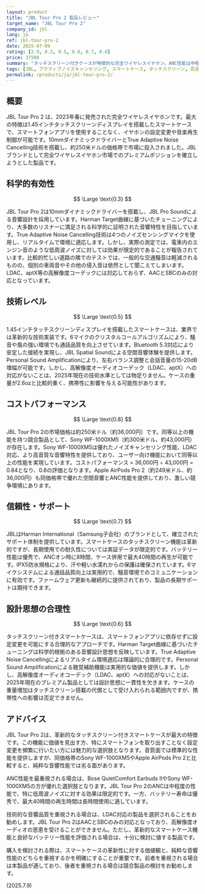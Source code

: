 ```yaml
---
layout: product
title: "JBL Tour Pro 2 製品レビュー"
target_name: "JBL Tour Pro 2"
company_id: jbl
lang: ja
ref: jbl-tour-pro-2
date: 2025-07-09
rating: [2.9, 0.3, 0.5, 0.8, 0.7, 0.6]
price: 37500
summary: "タッチスクリーン付きケースが特徴的な完全ワイヤレスイヤホン。ANC性能は中程度で、音質は標準的だが、革新的なケース機能により差別化を図っている。"
tags: [JBL, アクティブノイズキャンセリング, スマートケース, タッチスクリーン, 完全ワイヤレスイヤホン]
permalink: /products/ja/jbl-tour-pro-2/
---
```


## 概要

JBL Tour Pro 2 は、2023年春に発売された完全ワイヤレスイヤホンです。最大の特徴は1.45インチタッチスクリーンディスプレイを搭載したスマートケースで、スマートフォンアプリを使用することなく、イヤホンの設定変更や音楽再生制御が可能です。10mmダイナミックドライバーとTrue Adaptive Noise Cancelling技術を搭載し、約250米ドルの価格帯で市場に投入されました。JBLブランドとして完全ワイヤレスイヤホン市場でのプレミアムポジションを確立しようとした製品です。

## 科学的有効性

$$ \Large \text{0.3} $$

JBL Tour Pro 2は10mmダイナミックドライバーを搭載し、JBL Pro Soundによる音響設計を採用しています。Harman Target曲線に基づいたチューニングにより、大多数のリスナーに満足される科学的に証明された音響特性を目指しています。True Adaptive Noise Cancelling技術は4つのノイズセンシングマイクを使用し、リアルタイムで環境に適応します。しかし、実際の測定では、電車内のエンジン音のような低周波ノイズに対しては効果が限定的であることが報告されています。比較的忙しい道路の隣でのテストでは、一般的な交通騒音は軽減されるものの、個別の車両音やその他の侵入音は依然として聞こえてしまいます。LDAC、aptX等の高解像度コーデックには対応しておらず、AACとSBCのみの対応となっています。

## 技術レベル

$$ \Large \text{0.5} $$

1.45インチタッチスクリーンディスプレイを搭載したスマートケースは、業界では革新的な技術実装です。6マイクのクリスタルコールアルゴリズムにより、騒音や風の強い環境でも通話品質を向上させています。Bluetooth 5.3対応により安定した接続を実現し、JBL Spatial Soundによる空間音響体験を提供します。Personal Sound Amplificationにより、左右バランス調整と会話音量の15-20dB増幅が可能です。しかし、高解像度オーディオコーデック（LDAC、aptX）への対応がないことは、2025年現在の技術水準としては物足りません。ケースの重量が2.6ozと比較的重く、携帯性に影響を与える可能性があります。

## コストパフォーマンス

$$ \Large \text{0.8} $$

JBL Tour Pro 2の市場価格は約250米ドル（約36,000円）です。同等以上の機能を持つ競合製品として、Sony WF-1000XM5（約300米ドル、約43,000円）が存在します。Sony WF-1000XM5は優れたノイズキャンセリング性能、LDAC対応、より高音質な音響特性を提供しており、ユーザー向け機能において同等以上の性能を実現しています。コストパフォーマンス = 36,000円 ÷ 43,000円 = 0.84となり、0.8の評価となります。Apple AirPods Pro 2（約249米ドル、約36,000円）も同価格帯で優れた空間音響とANC性能を提供しており、激しい競争環境にあります。

## 信頼性・サポート

$$ \Large \text{0.7} $$

JBLはHarman International（Samsung子会社）のブランドとして、確立されたサポート体制を提供しています。スマートケースのタッチスクリーン機能は革新的ですが、長期使用での耐久性については実証データが限定的です。バッテリー性能は優秀で、ANCオン時に8時間、ケース併用で最大40時間の再生が可能です。IPX5防水規格により、汗や軽い水濡れからの保護は確保されています。6マイクシステムによる通話品質向上は実用的で、騒音環境でのコミュニケーションに有効です。ファームウェア更新も継続的に提供されており、製品の長期サポートは期待できます。

## 設計思想の合理性

$$ \Large \text{0.6} $$

タッチスクリーン付きスマートケースは、スマートフォンアプリに依存せずに設定変更を可能にする合理的なアプローチです。Harman Target曲線に基づいたチューニングは科学的根拠のある音響設計思想を反映しています。True Adaptive Noise Cancellingによるリアルタイム環境適応は理論的に合理的です。Personal Sound Amplificationによる聴覚補助機能は実用的な価値を提供します。しかし、高解像度オーディオコーデック（LDAC、aptX）への対応がないことは、2025年現在のプレミアム製品としては設計思想に一貫性を欠きます。ケースの重量増加はタッチスクリーン搭載の代償として受け入れられる範囲内ですが、携帯性への影響は否定できません。

## アドバイス

JBL Tour Pro 2は、革新的なタッチスクリーン付きスマートケースが最大の特徴です。この機能に価値を見出す方、特にスマートフォンを取り出すことなく設定変更を頻繁に行いたい方には魅力的な選択肢となります。音質面では標準的な性能を提供しますが、同価格帯のSony WF-1000XM5やApple AirPods Pro 2と比較すると、純粋な音響性能では劣る面があります。

ANC性能を最重視される場合は、Bose QuietComfort Earbuds IIやSony WF-1000XM5の方が優れた選択肢となります。JBL Tour Pro 2のANCは中程度の性能で、特に低周波ノイズに対する効果は限定的です。一方、バッテリー寿命は優秀で、最大40時間の再生時間は長時間使用に適しています。

技術的な音響品質を重視される場合は、LDAC対応の製品を選択されることをお勧めします。JBL Tour Pro 2はAACとSBCのみの対応となっており、高解像度オーディオの恩恵を受けることができません。ただし、革新的なスマートケース機能と良好なバッテリー性能を評価される場合は、十分に検討に値する製品です。

購入を検討される際は、スマートケースの革新性に対する価値観と、純粋な音響性能のどちらを重視するかを明確にすることが重要です。前者を重視される場合は本製品が適しており、後者を重視される場合は競合製品の検討をお勧めします。

(2025.7.9)